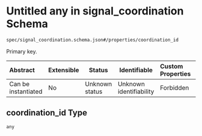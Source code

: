 # Untitled any in signal_coordination Schema

```txt
spec/signal_coordination.schema.json#/properties/coordination_id
```

Primary key.


| Abstract            | Extensible | Status         | Identifiable            | Custom Properties | Additional Properties | Access Restrictions | Defined In                                                                                            |
| :------------------ | ---------- | -------------- | ----------------------- | :---------------- | --------------------- | ------------------- | ----------------------------------------------------------------------------------------------------- |
| Can be instantiated | No         | Unknown status | Unknown identifiability | Forbidden         | Allowed               | none                | [signal_coordination.schema.json\*](../../out/signal_coordination.schema.json "open original schema") |

## coordination_id Type

`any`
